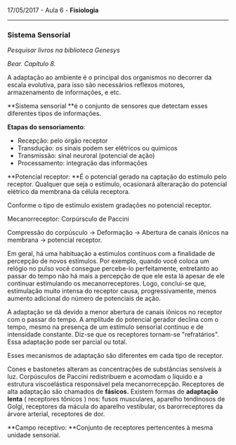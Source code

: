 17/05/2017 - Aula 6 - **Fisiologia**

---

### Sistema Sensorial

_Pesquisar livros na biblioteca Genesys_

_Bear. Capítulo 8._

A adaptação ao ambiente é o principal dos organismos no decorrer da escala evolutiva, para isso são necessários reflexos motores, armazenamento de informações, e etc.

**Sistema sensorial **é o conjunto de sensores que detectam esses diferentes tipos de informações.

**Etapas do sensoriamento**:

* Recepção: pelo órgão receptor
* Transdução: os sinais podem ser elétricos ou químicos
* Transmissão: sinal neuroral \(potencial de ação\)
* Processamento: integração das informações

**Potencial receptor: **É o potencial gerado na captação do estímulo pelo receptor. Qualquer que seja o estímulo, ocasionará alteraração do potencial elétrico da membrana da célula receptora.

Conforme o tipo de estímulo existem gradações no potencial receptor.

Mecanorreceptor: Corpúrsculo de Paccini

Compressão do corpúsculo -&gt; Deformação -&gt; Abertura de canais iônicos na membrana -&gt; potencial receptor.

Em geral, há uma habituação a estimulos contínuos com a finalidade de percepção de novos estímulos. Por exemplo, quando você coloca um relógio no pulso você consegue percebe-lo perfeitamente, entretanto ao passar do tempo não há mais a percepção de que ele esta lá apesar de ele continuar estimulando os mecanorreceptores. Logo, conclui-se que, estimulação muito intensa do receptor causa, progressivamente, menos aumento adicional do número de potenciais de ação.

A adaptação se dá devido a menor abertura de canais iônicos no receptor com o passar do tempo. A amplitude do potencial gerador declina com o tempo, mesmo na presença de um estímulo sensorial continuo e de intensidade constante. Diz-se que os receptores tornam-se "refratários". Essa adaptação pode ser parcial ou total.

Esses mecanismos de adaptação são diferentes em cada tipo de receptor.

Cones e bastonetes alteram as concentrações de substâncias sensíveis à luz. Corpúsculos de Paccini redistribuem e acomodam o líquido e a estrutura viscoelástica responsável pela mecanorrecepção. Receptores de alta adaptação são chamados de **fásicos.** Existem formas de **adaptação lenta** \( receptores tônicos \) nos: fusos musculares, aparelho tendinosos de Golgi, receptores da mácula do aparelho vestibular, os barorreceptores da árvore arterial, receptores de dor.

**Campo receptivo: **Conjunto de receptores pertencentes à mesma unidade sensorial.

